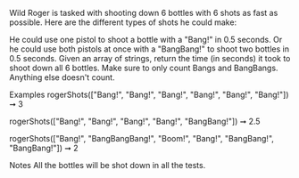 Wild Roger is tasked with shooting down 6 bottles with 6 shots as fast as possible. Here are the different types of shots he could make:

He could use one pistol to shoot a bottle with a "Bang!" in 0.5 seconds.
Or he could use both pistols at once with a "BangBang!" to shoot two bottles in 0.5 seconds.
Given an array of strings, return the time (in seconds) it took to shoot down all 6 bottles. Make sure to only count Bangs and BangBangs. Anything else doesn't count.

Examples
rogerShots(["Bang!", "Bang!", "Bang!", "Bang!", "Bang!", "Bang!"]) ➞ 3

rogerShots(["Bang!", "Bang!", "Bang!", "Bang!", "BangBang!"]) ➞ 2.5

rogerShots(["Bang!", "BangBangBang!", "Boom!", "Bang!", "BangBang!", "BangBang!"]) ➞ 2

Notes
All the bottles will be shot down in all the tests.